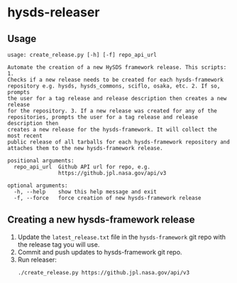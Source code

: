 # hysds-releaser

## Usage

```
usage: create_release.py [-h] [-f] repo_api_url

Automate the creation of a new HySDS framework release. This scripts: 1.
Checks if a new release needs to be created for each hysds-framework
repository e.g. hysds, hysds_commons, sciflo, osaka, etc. 2. If so, prompts
the user for a tag release and release description then creates a new release
for the repository. 3. If a new release was created for any of the
repositories, prompts the user for a tag release and release description then
creates a new release for the hysds-framework. It will collect the most recent
public release of all tarballs for each hysds-framework repository and
attaches them to the new hysds-framework release.

positional arguments:
  repo_api_url  Github API url for repo, e.g.
                https://github.jpl.nasa.gov/api/v3

optional arguments:
  -h, --help    show this help message and exit
  -f, --force   force creation of new hysds-framework release
```

## Creating a new hysds-framework release
1. Update the `latest_release.txt` file in the `hysds-framework` git repo with the release tag you will use.
2. Commit and push updates to hysds-framework git repo.
3. Run releaser:
   ```
   ./create_release.py https://github.jpl.nasa.gov/api/v3
   ```
